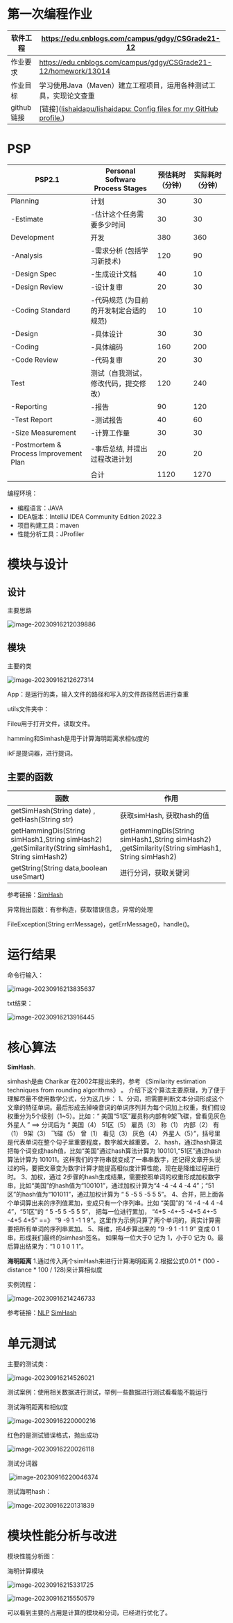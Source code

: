 # 第一次编程作业

| 软件工程   | https://edu.cnblogs.com/campus/gdgy/CSGrade21-12             |
| ---------- | ------------------------------------------------------------ |
| 作业要求   | https://edu.cnblogs.com/campus/gdgy/CSGrade21-12/homework/13014 |
| 作业目标   | 学习使用Java（Maven）建立工程项目，运用各种测试工具，实现论文查重 |
| github链接 | [链接]([lishaidapu/lishaidapu: Config files for my GitHub profile.](https://github.com/lishaidapu/lishaidapu)) |



# PSP

| PSP2.1                                 | Personal Software Process Stages       | 预估耗时（分钟） | 实际耗时（分钟） |
| -------------------------------------- | -------------------------------------- | ---------------- | ---------------- |
| Planning                               | 计划                                   | 30               | 30               |
| -Estimate                              | -估计这个任务需要多少时间              | 30               | 30               |
| Development                            | 开发                                   | 380              | 360              |
| -Analysis                              | -需求分析 (包括学习新技术)             | 120              | 90               |
| -Design Spec                           | -生成设计文档                          | 40               | 10               |
| -Design Review                         | -设计复审                              | 20               | 30               |
| -Coding Standard                       | -代码规范 (为目前的开发制定合适的规范) | 10               | 10               |
| -Design                                | -具体设计                              | 30               | 30               |
| -Coding                                | -具体编码                              | 160              | 200              |
| -Code Review                           | -代码复审                              | 20               | 30               |
| Test                                   | 测试（自我测试，修改代码，提交修改）   | 120              | 240              |
| -Reporting                             | -报告                                  | 90               | 120              |
| -Test Report                           | -测试报告                              | 40               | 60               |
| -Size Measurement                      | -计算工作量                            | 30               | 30               |
| -Postmortem & Process Improvement Plan | -事后总结, 并提出过程改进计划          | 20               | 20               |
|                                        | 合计                                   | 1120             | 1270             |



编程环境：

- 编程语言：JAVA
- IDEA版本：IntelliJ IDEA Community Edition 2022.3
- 项目构建工具：maven
- 性能分析工具：JProfiler



# 模块与设计

## 设计

主要思路

![image-20230916212039886](%E7%AC%AC%E4%B8%80%E6%AC%A1%E7%BC%96%E7%A8%8B%E4%BD%9C%E4%B8%9A.assets/image-20230916212039886.png)



## 模块

主要的类

![image-20230916212627314](%E7%AC%AC%E4%B8%80%E6%AC%A1%E7%BC%96%E7%A8%8B%E4%BD%9C%E4%B8%9A.assets/image-20230916212627314.png)

App：是运行的类，输入文件的路径和写入的文件路径然后进行查重

utils文件夹中：

Fileu用于打开文件，读取文件。

hamming和Simhash是用于计算海明距离求相似度的

ikF是提词器，进行提词。



## 主要的函数

| **函数**                                                     | **作用**                                                     |
| ------------------------------------------------------------ | ------------------------------------------------------------ |
| getSimHash(String date) , getHash(String str)                | 获取simHash, 获取hash的值                                    |
| getHammingDis(String simHash1,String simHash2) ,getSimilarity(String simHash1, String simHash2) | getHammingDis(String simHash1,String simHash2) ,getSimilarity(String simHash1, String simHash2) |
| getString(String data,boolean useSmart)                      | 进行分词，获取关键词                                         |

参考链接：[SimHash](https://blog.csdn.net/lance_yan/article/details/10304747)



异常抛出函数：有参构造，获取错误信息，异常的处理

FileException(String errMessage)，getErrMessage()，handle()。



# 运行结果

命令行输入：

![image-20230916213835637](%E7%AC%AC%E4%B8%80%E6%AC%A1%E7%BC%96%E7%A8%8B%E4%BD%9C%E4%B8%9A.assets/image-20230916213835637.png)

txt结果：

![image-20230916213916445](%E7%AC%AC%E4%B8%80%E6%AC%A1%E7%BC%96%E7%A8%8B%E4%BD%9C%E4%B8%9A.assets/image-20230916213916445.png)

# 核心算法

**SimHash**.

simhash是由 Charikar 在2002年提出来的，参考 《Similarity estimation techniques from rounding algorithms》 。
介绍下这个算法主要原理，为了便于理解尽量不使用数学公式，分为这几步：
1、分词，把需要判断文本分词形成这个文章的特征单词。最后形成去掉噪音词的单词序列并为每个词加上权重，我们假设权重分为5个级别（1~5）。比如：“ 美国“51区”雇员称内部有9架飞碟，曾看见灰色外星人 ” ==> 分词后为 “ 美国（4） 51区（5） 雇员（3） 称（1） 内部（2） 有（1） 9架（3） 飞碟（5） 曾（1） 看见（3） 灰色（4） 外星人（5）”，括号里是代表单词在整个句子里重要程度，数字越大越重要。
2、hash，通过hash算法把每个词变成hash值，比如“美国”通过hash算法计算为 100101,“51区”通过hash算法计算为 101011。这样我们的字符串就变成了一串串数字，还记得文章开头说过的吗，要把文章变为数字计算才能提高相似度计算性能，现在是降维过程进行时。
3、加权，通过 2步骤的hash生成结果，需要按照单词的权重形成加权数字串，比如“美国”的hash值为“100101”，通过加权计算为“4 -4 -4 4 -4 4”；“51区”的hash值为“101011”，通过加权计算为 “ 5 -5 5 -5 5 5”。
4、合并，把上面各个单词算出来的序列值累加，变成只有一个序列串。比如 “美国”的 “4 -4 -4 4 -4 4”，“51区”的 “ 5 -5 5 -5 5 5”， 把每一位进行累加， “4+5 -4+-5 -4+5 4+-5 -4+5 4+5” ==》 “9 -9 1 -1 1 9”。这里作为示例只算了两个单词的，真实计算需要把所有单词的序列串累加。
5、降维，把4步算出来的 “9 -9 1 -1 1 9” 变成 0 1 串，形成我们最终的simhash签名。 如果每一位大于0 记为 1，小于0 记为 0。最后算出结果为：“1 0 1 0 1 1”。

**海明距离**
1.通过传入两个simHash来进行计算海明距离
2.根据公式0.01 * (100 - distance * 100 / 128)来计算相似度



实例流程：

![image-20230916214246733](%E7%AC%AC%E4%B8%80%E6%AC%A1%E7%BC%96%E7%A8%8B%E4%BD%9C%E4%B8%9A.assets/image-20230916214246733.png)

参考链接：[NLP](https://www.cnblogs.com/huilixieqi/p/6493089.html)   [SimHash](https://blog.csdn.net/lance_yan/article/details/10304747)



# 单元测试

主要的测试类：

![image-20230916214526021](%E7%AC%AC%E4%B8%80%E6%AC%A1%E7%BC%96%E7%A8%8B%E4%BD%9C%E4%B8%9A.assets/image-20230916214526021.png)



测试案例：使用相关数据进行测试，举例一些数据进行测试看看能不能运行

测试海明距离和相似度

![image-20230916220000216](%E7%AC%AC%E4%B8%80%E6%AC%A1%E7%BC%96%E7%A8%8B%E4%BD%9C%E4%B8%9A.assets/image-20230916220000216.png)

红色的是测试错误格式，抛出成功

![image-20230916220026118](%E7%AC%AC%E4%B8%80%E6%AC%A1%E7%BC%96%E7%A8%8B%E4%BD%9C%E4%B8%9A.assets/image-20230916220026118.png)

测试分词器

​	![image-20230916220046374](%E7%AC%AC%E4%B8%80%E6%AC%A1%E7%BC%96%E7%A8%8B%E4%BD%9C%E4%B8%9A.assets/image-20230916220046374.png)

测试海明hash：

![image-20230916220131839](%E7%AC%AC%E4%B8%80%E6%AC%A1%E7%BC%96%E7%A8%8B%E4%BD%9C%E4%B8%9A.assets/image-20230916220131839.png)

# 模块性能分析与改进

模块性能分析图：

海明计算模块

![image-20230916215331725](%E7%AC%AC%E4%B8%80%E6%AC%A1%E7%BC%96%E7%A8%8B%E4%BD%9C%E4%B8%9A.assets/image-20230916215331725.png)

![image-20230916215550579](%E7%AC%AC%E4%B8%80%E6%AC%A1%E7%BC%96%E7%A8%8B%E4%BD%9C%E4%B8%9A.assets/image-20230916215550579.png)

可以看到主要的占用是计算的模块和分词，已经进行优化了。

